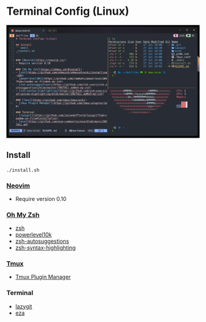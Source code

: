 # Terminal Config (Linux)

![screenshot](./images/screenshot.png)

## Install
```shell
./install.sh
```

### [Neovim](https://neovim.io/)
- Require version 0.10

### [Oh My Zsh](https://ohmyz.sh/#install)
- [zsh](https://github.com/ohmyzsh/ohmyzsh/wiki/Installing-ZSH)
- [powerlevel10k](https://github.com/romkatv/powerlevel10k?tab=readme-ov-file#oh-my-zsh)
- [zsh-autosuggestions](https://github.com/zsh-users/zsh-autosuggestions/blob/master/INSTALL.md#oh-my-zsh)
- [zsh-syntax-highlighting](https://github.com/zsh-users/zsh-syntax-highlighting/blob/master/INSTALL.md#oh-my-zsh)

### [Tmux](https://github.com/tmux/tmux/wiki)
- [Tmux Plugin Manager](https://github.com/tmux-plugins/tpm)

### Terminal
- [lazygit](https://github.com/jesseduffield/lazygit?tab=readme-ov-file#installation)
- [eza](https://github.com/eza-community/eza/blob/main/INSTALL.md)
